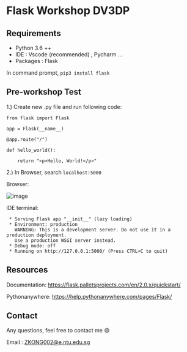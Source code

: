 # Flask Workshop DV3DP

## Requirements

* Python 3.6 ++ 
* IDE : Vscode (recommended) , Pycharm ...
* Packages : Flask

In command prompt,
`pip3 install flask`

## Pre-workshop Test

1.) Create new .py file and run following code: 

    from flask import Flask

    app = Flask(__name__)

    @app.route("/")

    def hello_world():

        return "<p>Hello, World!</p>" 

2.) In Browser, search `localhost:5000`

Browser: 

![image](https://user-images.githubusercontent.com/66476775/146496508-8fb652d8-e35d-4f90-ad8c-e46d85d3739c.png)

IDE terminal:

     * Serving Flask app "__init__" (lazy loading)
     * Environment: production
       WARNING: This is a development server. Do not use it in a production deployment.
       Use a production WSGI server instead.
     * Debug mode: off
     * Running on http://127.0.0.1:5000/ (Press CTRL+C to quit)

## Resources
Documentation: https://flask.palletsprojects.com/en/2.0.x/quickstart/

Pythonanywhere: https://help.pythonanywhere.com/pages/Flask/

## Contact

Any questions, feel free to contact me 😄

Email : ZKONG002@e.ntu.edu.sg
